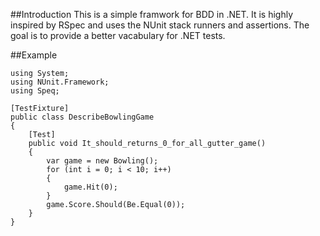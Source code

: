 ##Introduction
This is a simple framwork for BDD in .NET. It is highly inspired by RSpec and uses the NUnit stack runners and assertions.
The goal is to provide a better vacabulary for .NET tests.

##Example

	using System;
	using NUnit.Framework;
	using Speq;

	[TestFixture]
	public class DescribeBowlingGame
	{
		[Test]
		public void It_should_returns_0_for_all_gutter_game()
		{
			var game = new Bowling();
			for (int i = 0; i < 10; i++)
			{
				game.Hit(0);
			}
			game.Score.Should(Be.Equal(0));
		}
	}